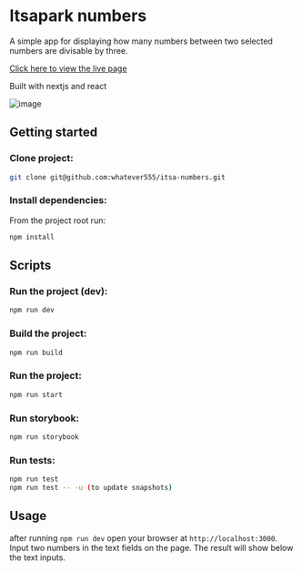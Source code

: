 # Itsapark numbers 
A simple app for displaying how many numbers between two selected numbers are divisable by three.  

[Click here to view the live page](https://eddiemurphy.me/)

Built with nextjs and react    
  
![image](https://user-images.githubusercontent.com/1413475/106102074-20705a00-613f-11eb-8b42-dc53b46757d5.png)



## Getting started 
### Clone project:   
```bash
git clone git@github.com:whatever555/itsa-numbers.git 
```

### Install dependencies:  
From the project root run:  
```bash
npm install
```

## Scripts 

### Run the project (dev): 
```bash
npm run dev
```

### Build the project: 
```bash
npm run build 
```

### Run the project: 
```bash
npm run start 
```

### Run storybook: 
```bash
npm run storybook 
```

### Run tests: 
```bash
npm run test 
npm run test -- -u (to update snapshots) 
```

## Usage
after running `npm run dev` open your browser at `http://localhost:3000`.  
Input two numbers in the text fields on the page. 
The result will show below the text inputs.
